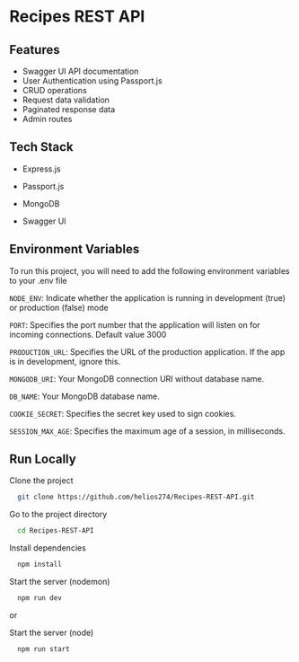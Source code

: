 # Recipes REST API

## Features

- Swagger UI API documentation
- User Authentication using Passport.js
- CRUD operations
- Request data validation
- Paginated response data
- Admin routes

## Tech Stack

- Express.js

- Passport.js

- MongoDB

- Swagger UI

## Environment Variables

To run this project, you will need to add the following environment variables to your .env file

`NODE_ENV`: Indicate whether the application is running in development (true) or production (false) mode

`PORT`: Specifies the port number that the application will listen on for incoming connections. Default value 3000

`PRODUCTION_URL`: Specifies the URL of the production application. If the app is in development, ignore this.

`MONGODB_URI`: Your MongoDB connection URI without database name.

`DB_NAME`: Your MongoDB database name.

`COOKIE_SECRET`: Specifies the secret key used to sign cookies.

`SESSION_MAX_AGE`: Specifies the maximum age of a session, in milliseconds.

## Run Locally

Clone the project

```bash
  git clone https://github.com/helios274/Recipes-REST-API.git
```

Go to the project directory

```bash
  cd Recipes-REST-API
```

Install dependencies

```bash
  npm install
```

Start the server (nodemon)

```bash
  npm run dev
```

or

Start the server (node)

```bash
  npm run start
```
